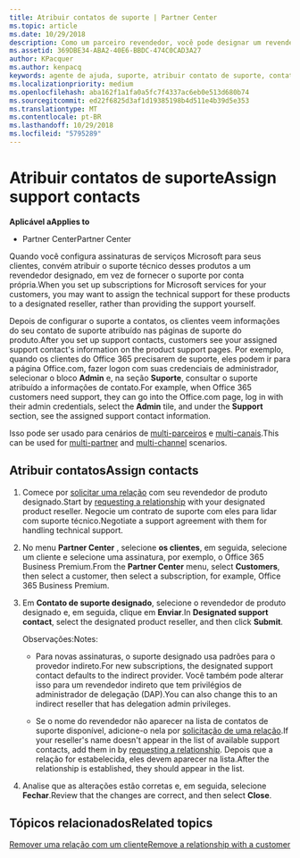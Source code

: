 ```yaml
---
title: Atribuir contatos de suporte | Partner Center
ms.topic: article
ms.date: 10/29/2018
description: Como um parceiro revendedor, você pode designar um revendedor como um contato de suporte.
ms.assetid: 369DBE34-ABA2-40E6-BBDC-474C0CAD3A27
author: KPacquer
ms.author: kenpacq
keywords: agente de ajuda, suporte, atribuir contato de suporte, contato de suporte designado
ms.localizationpriority: medium
ms.openlocfilehash: aba162f1a1fa0a5fc7f4337ac6eb0e513d680b74
ms.sourcegitcommit: ed22f6825d3af1d19385198b4d511e4b39d5e353
ms.translationtype: MT
ms.contentlocale: pt-BR
ms.lasthandoff: 10/29/2018
ms.locfileid: "5795289"
---
```

# <a name="assign-support-contacts"></a><span data-ttu-id="c71ae-104">Atribuir contatos de suporte</span><span class="sxs-lookup"><span data-stu-id="c71ae-104">Assign support contacts</span></span>

**<span data-ttu-id="c71ae-105">Aplicável a</span><span class="sxs-lookup"><span data-stu-id="c71ae-105">Applies to</span></span>**

-  <span data-ttu-id="c71ae-106">Partner Center</span><span class="sxs-lookup"><span data-stu-id="c71ae-106">Partner Center</span></span>

<span data-ttu-id="c71ae-107">Quando você configura assinaturas de serviços Microsoft para seus clientes, convém atribuir o suporte técnico desses produtos a um revendedor designado, em vez de fornecer o suporte por conta própria.</span><span class="sxs-lookup"><span data-stu-id="c71ae-107">When you set up subscriptions for Microsoft services for your customers, you may want to assign the technical support for these products to a designated reseller, rather than providing the support yourself.</span></span>

<span data-ttu-id="c71ae-108">Depois de configurar o suporte a contatos, os clientes veem informações do seu contato de suporte atribuído nas páginas de suporte do produto.</span><span class="sxs-lookup"><span data-stu-id="c71ae-108">After you set up support contacts, customers see your assigned support contact's information on the product support pages.</span></span> <span data-ttu-id="c71ae-109">Por exemplo, quando os clientes do Office 365 precisarem de suporte, eles podem ir para a página Office.com, fazer logon com suas credenciais de administrador, selecionar o bloco **Admin** e, na seção **Suporte**, consultar o suporte atribuído a informações de contato.</span><span class="sxs-lookup"><span data-stu-id="c71ae-109">For example, when Office 365 customers need support, they can go into the Office.com page, log in with their admin credentials, select the **Admin** tile, and under the **Support** section, see the assigned support contact information.</span></span>

<span data-ttu-id="c71ae-110">Isso pode ser usado para cenários de [multi-parceiros](multipartner.md) e [multi-canais](multichannel.md).</span><span class="sxs-lookup"><span data-stu-id="c71ae-110">This can be used for [multi-partner](multipartner.md) and [multi-channel](multichannel.md) scenarios.</span></span> 

<a href="" id="assigncontacts"></a>
## <a name="assign-contacts"></a><span data-ttu-id="c71ae-111">Atribuir contatos</span><span class="sxs-lookup"><span data-stu-id="c71ae-111">Assign contacts</span></span>

1.  <span data-ttu-id="c71ae-112">Comece por [solicitar uma relação](request-a-relationship-with-a-customer.md) com seu revendedor de produto designado.</span><span class="sxs-lookup"><span data-stu-id="c71ae-112">Start by [requesting a relationship](request-a-relationship-with-a-customer.md) with your designated product reseller.</span></span> <span data-ttu-id="c71ae-113">Negocie um contrato de suporte com eles para lidar com suporte técnico.</span><span class="sxs-lookup"><span data-stu-id="c71ae-113">Negotiate a support agreement with them for handling technical support.</span></span>

2.  <span data-ttu-id="c71ae-114">No menu **Partner Center** , selecione **os clientes**, em seguida, selecione um cliente e selecione uma assinatura, por exemplo, o Office 365 Business Premium.</span><span class="sxs-lookup"><span data-stu-id="c71ae-114">From the **Partner Center** menu, select **Customers**, then select a customer, then select a subscription, for example, Office 365 Business Premium.</span></span>

3.  <span data-ttu-id="c71ae-115">Em **Contato de suporte designado**, selecione o revendedor de produto designado e, em seguida, clique em **Enviar**.</span><span class="sxs-lookup"><span data-stu-id="c71ae-115">In  **Designated support contact**, select the designated product reseller, and then click **Submit**.</span></span> 

    <span data-ttu-id="c71ae-116">Observações:</span><span class="sxs-lookup"><span data-stu-id="c71ae-116">Notes:</span></span> 
    
    *  <span data-ttu-id="c71ae-117">Para novas assinaturas, o suporte designado usa padrões para o provedor indireto.</span><span class="sxs-lookup"><span data-stu-id="c71ae-117">For new subscriptions, the designated support contact defaults to the indirect provider.</span></span> <span data-ttu-id="c71ae-118">Você também pode alterar isso para um revendedor indireto que tem privilégios de administrador de delegação (DAP).</span><span class="sxs-lookup"><span data-stu-id="c71ae-118">You can also change this to an indirect reseller that has delegation admin privileges.</span></span>
    
    *  <span data-ttu-id="c71ae-119">Se o nome do revendedor não aparecer na lista de contatos de suporte disponível, adicione-o nela por [solicitação de uma relação](request-a-relationship-with-a-customer.md).</span><span class="sxs-lookup"><span data-stu-id="c71ae-119">If your reseller's name doesn't appear in the list of available support contacts, add them in by [requesting a relationship](request-a-relationship-with-a-customer.md).</span></span> <span data-ttu-id="c71ae-120">Depois que a relação for estabelecida, eles devem aparecer na lista.</span><span class="sxs-lookup"><span data-stu-id="c71ae-120">After the relationship is established, they should appear in the list.</span></span>  

4.  <span data-ttu-id="c71ae-121">Analise que as alterações estão corretas e, em seguida, selecione **Fechar**.</span><span class="sxs-lookup"><span data-stu-id="c71ae-121">Review that the changes are correct, and then select **Close**.</span></span>

## <a name="related-topics"></a><span data-ttu-id="c71ae-122">Tópicos relacionados</span><span class="sxs-lookup"><span data-stu-id="c71ae-122">Related topics</span></span>

[<span data-ttu-id="c71ae-123">Remover uma relação com um cliente</span><span class="sxs-lookup"><span data-stu-id="c71ae-123">Remove a relationship with a customer</span></span>](remove-a-relationship.md)